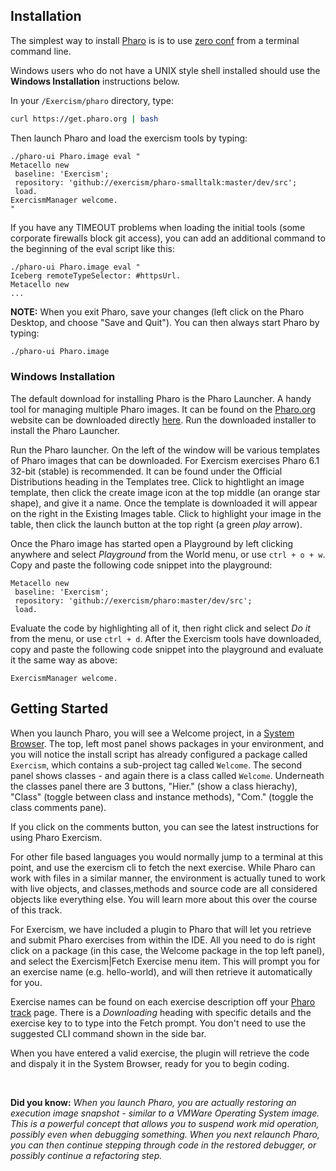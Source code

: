 ## Installation

The simplest way to install [Pharo](http://pharo.org) is is to use [zero conf](http://pharo.org/download#//*[@id="main"]/div/h2[3]) from a terminal command line.

Windows users who do not have a UNIX style shell installed should use the **Windows Installation** instructions below.

In your `/Exercism/pharo` directory, type:

```bash
curl https://get.pharo.org | bash
```

Then launch Pharo and load the exercism tools by typing:

```smalltalk
./pharo-ui Pharo.image eval "
Metacello new 
 baseline: 'Exercism'; 
 repository: 'github://exercism/pharo-smalltalk:master/dev/src';
 load.
ExercismManager welcome.
"
```

If you have any TIMEOUT problems when loading the initial tools (some corporate firewalls block git access), you can add an additional command to the beginning of the eval script like this:

```smalltalk
./pharo-ui Pharo.image eval "
Iceberg remoteTypeSelector: #httpsUrl.
Metacello new 
...
```

**NOTE:** When you exit Pharo, save your changes (left click on the Pharo Desktop, and choose "Save and Quit").
You can then always start Pharo by typing:

```bash
./pharo-ui Pharo.image
```

### Windows Installation

The default download for installing Pharo is the Pharo Launcher. A handy tool for managing multiple Pharo images. It can be
found on the [Pharo.org](http://pharo.org/) website can be downloaded directly [here](https://files.pharo.org/pharo-launcher/windows). Run the downloaded installer to install the Pharo Launcher.

Run the Pharo launcher. On the left of the window will be various templates of Pharo images that can be downloaded. For Exercism
exercises Pharo 6.1 32-bit (stable) is recommended. It can be found under the Official Distributions heading in the Templates 
tree. Click to hightlight an image template, then click the create image icon at the top middle (an orange star shape), and give
it a name. Once the template is downloaded it will appear on the right in the Existing Images table. Click to highlight your
image in the table, then click the launch button at the top right (a green _play_ arrow).

Once the Pharo image has started open a Playground by left clicking anywhere and select _Playground_ from the World menu, or use
`ctrl + o + w`. Copy and paste the following code snippet into the playground:

```smalltalk
Metacello new 
 baseline: 'Exercism'; 
 repository: 'github://exercism/pharo:master/dev/src';
 load.
```

Evaluate the code by highlighting all of it, then right click and select _Do it_ from the menu, or use `ctrl + d`. After the
Exercism tools have downloaded, copy and paste the following code snippet into the playground and evaluate it the same way as
above:

```smalltalk
ExercismManager welcome.
```

## Getting Started

When you launch Pharo, you will see a Welcome project, in a [System Browser](https://medium.com/@richardeng/pharo-quick-start-5bab70944ce2#3099).
The top, left most panel shows packages in your environment, and you will notice the install script has already configured
a package called `Exercism`, which contains a sub-project tag called `Welcome`. The second panel shows classes - and again
there is a class called `Welcome`. Underneath the classes panel there are 3 buttons, "Hier." (show a class hierachy), "Class" 
(toggle between class and instance methods), "Com." (toggle the class comments pane).

If you click on the comments button, you can see the latest instructions for using Pharo Exercism.

For other file based languages you would normally jump to a terminal at this point, and use the exercism cli to fetch the
next exercise. While Pharo can work with files in a similar manner, the environment is actually tuned to work with live objects, and classes,methods and source code are all considered objects like everything else. You will learn more about this over the course of this track.

For Exercism, we have included a plugin to Pharo that will let you retrieve and submit Pharo exercises from within the IDE.
All you need to do is right click on a package (in this case, the Welcome package in the top left panel), and select the Exercism|Fetch Exercise
menu item. This will prompt you for an exercise name (e.g. hello-world), and will then retrieve it automatically for you.

Exercise names can be found on each exercise description off your [Pharo track](https://exercism.io/my/tracks/pharo) page.
There is a *Downloading* heading with specific details and the exercise key to to type into the Fetch prompt. You don't need 
to use the suggested CLI command shown in the side bar.

When you have entered a valid exercise, the plugin will retrieve the code and dispaly it in the System Browser, ready for
you to begin coding.

<br/>
  
**Did you know:** *When you launch Pharo, you are actually restoring an execution image snapshot - similar to a VMWare Operating System image. This
is a powerful concept that allows you to suspend work mid operation, possibly even when debugging
something. When you next relaunch Pharo, you can then continue stepping through code in the restored debugger, or possibly continue a refactoring step.*
